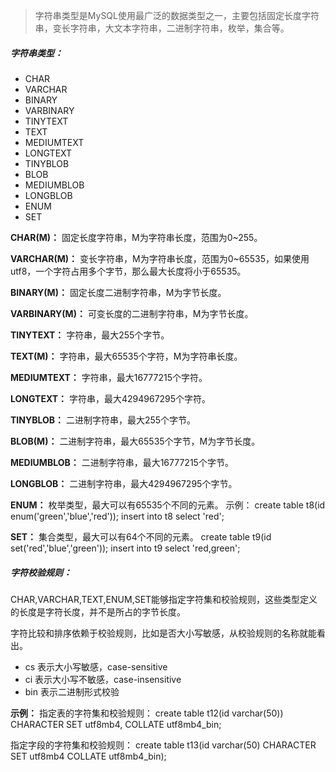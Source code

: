 > 字符串类型是MySQL使用最广泛的数据类型之一，主要包括固定长度字符串，变长字符串，大文本字符串，二进制字符串，枚举，集合等。

##### 字符串类型：

- CHAR
- VARCHAR
- BINARY
- VARBINARY
- TINYTEXT
- TEXT
- MEDIUMTEXT
- LONGTEXT
- TINYBLOB
- BLOB
- MEDIUMBLOB
- LONGBLOB
- ENUM
- SET

**CHAR(M)：**
固定长度字符串，M为字符串长度，范围为0~255。

**VARCHAR(M)：**
变长字符串，M为字符串长度，范围为0~65535，如果使用utf8，一个字符占用多个字节，那么最大长度将小于65535。

**BINARY(M)：**
固定长度二进制字符串，M为字节长度。

**VARBINARY(M)：**
可变长度的二进制字符串，M为字节长度。

**TINYTEXT：**
字符串，最大255个字节。

**TEXT(M)：**
字符串，最大65535个字符，M为字符串长度。

**MEDIUMTEXT：**
字符串，最大16777215个字符。

**LONGTEXT：**
字符串，最大4294967295个字符。

**TINYBLOB：**
二进制字符串，最大255个字节。

**BLOB(M)：**
二进制字符串，最大65535个字节，M为字节长度。

**MEDIUMBLOB：**
二进制字符串，最大16777215个字节。

**LONGBLOB：**
二进制字符串，最大4294967295个字节。

**ENUM：**
枚举类型，最大可以有65535个不同的元素。
示例：
create table t8(id enum('green','blue','red'));
insert into t8 select 'red';

**SET：**
集合类型，最大可以有64个不同的元素。
create table t9(id set('red','blue','green'));
insert into t9 select 'red,green';

##### 字符校验规则：

CHAR,VARCHAR,TEXT,ENUM,SET能够指定字符集和校验规则，这些类型定义的长度是字符长度，并不是所占的字节长度。

字符比较和排序依赖于校验规则，比如是否大小写敏感，从校验规则的名称就能看出。

- cs 表示大小写敏感，case-sensitive
- ci 表示大小写不敏感，case-insensitive
- bin 表示二进制形式校验

**示例：**
指定表的字符集和校验规则：
create table t12(id varchar(50)) CHARACTER SET utf8mb4, COLLATE utf8mb4_bin;

指定字段的字符集和校验规则：
create table t13(id varchar(50) CHARACTER SET utf8mb4 COLLATE utf8mb4_bin);